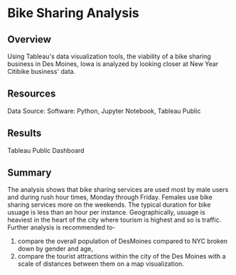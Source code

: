 # Bike Sharing Analysis

## Overview 
Using Tableau's data visualization tools, the viability of a bike sharing business in Des Moines, Iowa is analyzed by looking closer at
New Year Citibike business' data.

## Resources
Data Source: 
Software: Python, Jupyter Notebook, Tableau Public 

## Results 
Tableau Public Dashboard




















## Summary 
The analysis shows that bike sharing services are used most by male users and during rush hour times, Monday through Friday. Females use bike 
sharing services more on the weekends. The typical duration for bike usuage is less than an hour per instance. Geographically, usuage is heaviest
in the heart of the city where tourism is highest and so is traffic. Further analysis is recommended to-
1) compare the overall population of DesMoines compared to NYC broken down by gender and age,
2) compare the tourist attractions within the city of the Des Moines with a scale of distances between them on a map visualization.   
